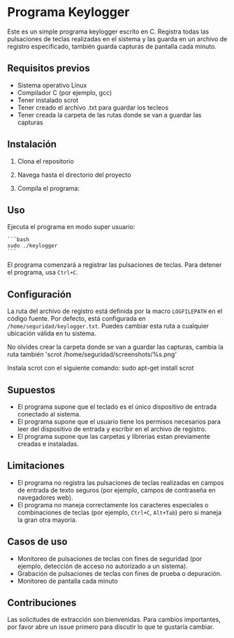 # Programa Keylogger

Este es un simple programa keylogger escrito en C. Registra todas las pulsaciones de teclas realizadas en el sistema y las guarda en un archivo de registro especificado, también guarda capturas de pantalla cada minuto.

## Requisitos previos

- Sistema operativo Linux
- Compilador C (por ejemplo, gcc)
- Tener instalado scrot
- Tener creado el archivo .txt para guardar los tecleos
- Tener creada la carpeta de las rutas donde se van a guardar las capturas

## Instalación

1. Clona el repositorio

2. Navega hasta el directorio del proyecto

3. Compila el programa:

## Uso

Ejecuta el programa en modo super usuario:

    ```bash
    sudo ./keylogger
    ```
El programa comenzará a registrar las pulsaciones de teclas. Para detener el programa, usa `Ctrl+C`.

## Configuración

La ruta del archivo de registro está definida por la macro `LOGFILEPATH` en el código fuente. Por defecto, está configurada en `/home/seguridad/keylogger.txt`. Puedes cambiar esta ruta a cualquier ubicación válida en tu sistema.

No olvides crear la carpeta donde se van a guardar las capturas, cambia la ruta también 'scrot /home/seguridad/screenshots/%s.png'

Instala scrot con el siguiente comando: sudo apt-get install scrot


## Supuestos

- El programa supone que el teclado es el único dispositivo de entrada conectado al sistema.
- El programa supone que el usuario tiene los permisos necesarios para leer del dispositivo de entrada y escribir en el archivo de registro.
- El programa supone que las carpetas y librerias estan previamente creadas e instaladas.

## Limitaciones

- El programa no registra las pulsaciones de teclas realizadas en campos de entrada de texto seguros (por ejemplo, campos de contraseña en navegadores web).
- El programa no maneja correctamente los caracteres especiales o combinaciones de teclas (por ejemplo, `Ctrl+C`, `Alt+Tab`) pero si maneja la gran otra mayoría.

## Casos de uso

- Monitoreo de pulsaciones de teclas con fines de seguridad (por ejemplo, detección de acceso no autorizado a un sistema).
- Grabación de pulsaciones de teclas con fines de prueba o depuración.
- Monitoreo de pantalla cada minuto

## Contribuciones

Las solicitudes de extracción son bienvenidas. Para cambios importantes, por favor abre un issue primero para discutir lo que te gustaría cambiar.


